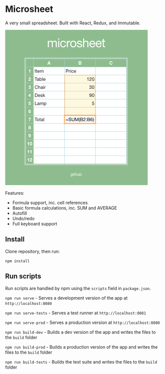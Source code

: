 # Microsheet

A very small spreadsheet. Built with React, Redux, and Immutable.

![Screenshot](./screenshot.png)

Features:

- Formula support, inc. cell references
- Basic formula calculations, inc. SUM and AVERAGE
- Autofill
- Undo/redo
- Full keyboard support

## Install

Clone repository, then run:

    npm install

## Run scripts

Run scripts are handled by npm using the `scripts` field in `package.json`.

`npm run serve` - Serves a development version of the app at `http://localhost:8080`

`npm run serve-tests` - Serves a test runner at `http://localhost:8081`

`npm run serve-prod` - Serves a production version at `http://localhost:8080`

`npm run build-dev` - Builds a dev version of the app and writes the files to the `build` folder

`npm run build-prod` - Builds a production version of the app and writes the files to the `build` folder

`npm run build-tests` - Builds the test suite and writes the files to the `build` folder
